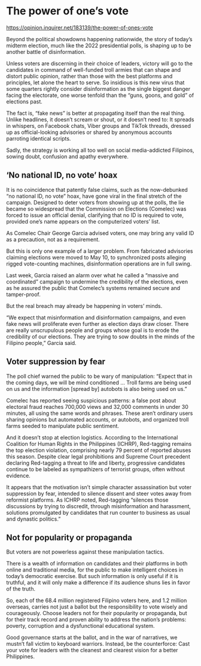 # The power of one’s vote

https://opinion.inquirer.net/183139/the-power-of-ones-vote



Beyond the political showdowns happening nationwide, the story of today’s midterm election, much like the 2022 presidential polls, is shaping up to be another battle of disinformation.

Unless voters are discerning in their choice of leaders, victory will go to the candidates in command of well-funded troll armies that can shape and distort public opinion, rather than those with the best platforms and principles, let alone the heart to serve. So insidious is this new virus that some quarters rightly consider disinformation as the single biggest danger facing the electorate, one worse tenfold than the “guns, goons, and gold” of elections past.

The fact is, “fake news” is better at propagating itself than the real thing. Unlike headlines, it doesn’t scream or shout, or it doesn’t need to: It spreads in whispers, on Facebook chats, Viber groups and TikTok threads, dressed up as official-looking advisories or shared by anonymous accounts parroting identical scripts.

Sadly, the strategy is working all too well on social media-addicted Filipinos, sowing doubt, confusion and apathy everywhere.



##  ‘No national ID, no vote’ hoax



It is no coincidence that patently false claims, such as the now-debunked “no national ID, no vote” hoax, have gone viral in the final stretch of the campaign. Designed to deter voters from showing up at the polls, the lie became so widespread that the Commission on Elections (Comelec) was forced to issue an official denial, clarifying that no ID is required to vote, provided one’s name appears on the computerized voters’ list.

As Comelec Chair George Garcia advised voters, one may bring any valid ID as a precaution, not as a requirement.

But this is only one example of a larger problem. From fabricated advisories claiming elections were moved to May 10, to synchronized posts alleging rigged vote-counting machines, disinformation operations are in full swing.

Last week, Garcia raised an alarm over what he called a “massive and coordinated” campaign to undermine the credibility of the elections, even as he assured the public that Comelec’s systems remained secure and tamper-proof.

But the real breach may already be happening in voters’ minds.

“We expect that misinformation and disinformation campaigns, and even fake news will proliferate even further as election days draw closer. There are really unscrupulous people and groups whose goal is to erode the credibility of our elections. They are trying to sow doubts in the minds of the Filipino people,” Garcia said.



##  Voter suppression by fear



The poll chief warned the public to be wary of manipulation: “Expect that in the coming days, we will be mind conditioned … Troll farms are being used on us and the information [spread by] autobots is also being used on us.”

Comelec has reported seeing suspicious patterns: a false post about electoral fraud reaches 700,000 views and 32,000 comments in under 30 minutes, all using the same words and phrases. These aren’t ordinary users sharing opinions but automated accounts, or autobots, and organized troll farms seeded to manipulate public sentiment.

And it doesn’t stop at election logistics. According to the International Coalition for Human Rights in the Philippines (ICHRP), Red-tagging remains the top election violation, comprising nearly 79 percent of reported abuses this season. Despite clear legal prohibitions and Supreme Court precedent declaring Red-tagging a threat to life and liberty, progressive candidates continue to be labeled as sympathizers of terrorist groups, often without evidence.

It appears that the motivation isn’t simple character assassination but voter suppression by fear, intended to silence dissent and steer votes away from reformist platforms. As ICHRP noted, Red-tagging “silences those discussions by trying to discredit, through misinformation and harassment, solutions promulgated by candidates that run counter to business as usual and dynastic politics.”



##  Not for popularity or propaganda



But voters are not powerless against these manipulation tactics.

There is a wealth of information on candidates and their platforms in both online and traditional media, for the public to make intelligent choices in today’s democratic exercise. But such information is only useful if it is truthful, and it will only make a difference if its audience shuns lies in favor of the truth.

So, each of the 68.4 million registered Filipino voters here, and 1.2 million overseas, carries not just a ballot but the responsibility to vote wisely and courageously. Choose leaders not for their popularity or propaganda, but for their track record and proven ability to address the nation’s problems: poverty, corruption and a dysfunctional educational system.

Good governance starts at the ballot, and in the war of narratives, we mustn’t fall victim to keyboard warriors. Instead, be the counterforce: Cast your vote for leaders with the cleanest and clearest vision for a better Philippines.